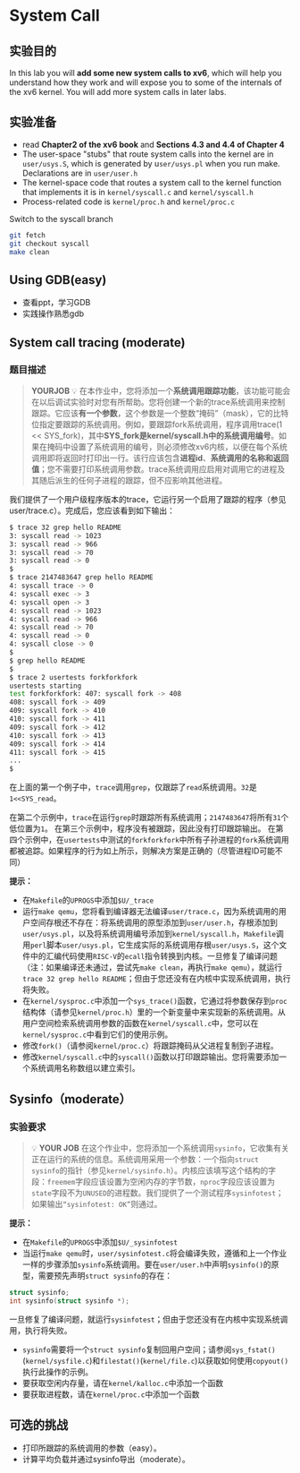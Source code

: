 # System Call

## 实验目的

In this lab you will **add some new system calls to xv6**, which will help you understand how they work and will expose you to some of the internals of the xv6 kernel. You will add more system calls in later labs.

## 实验准备

- read **Chapter2 of the xv6 book** and **Sections 4.3 and 4.4 of Chapter 4**
- The user-space "stubs" that route system calls into the kernel are in `user/usys.S`, which is generated by u`ser/usys.pl` when you run make. Declarations are in `user/user.h`
- The kernel-space code that routes a system call to the kernel function that implements it is in `kernel/syscall.c` and `kernel/syscall.h`
- Process-related code is `kernel/proc.h` and `kernel/proc.c`
  
Switch to the syscall branch

```bash
git fetch
git checkout syscall
make clean
```

## Using GDB(easy)

- 查看ppt，学习GDB
- 实践操作熟悉gdb

## System call tracing (moderate)

### 题目描述

> **YOURJOB** 💡
在本作业中，您将添加一个**系统调用跟踪功能**，该功能可能会在以后调试实验时对您有所帮助。您将创建一个新的trace系统调用来控制跟踪。它应该**有一个参数**，这个参数是一个整数“掩码”（mask），它的比特位指定要跟踪的系统调用。例如，要跟踪fork系统调用，程序调用trace(1 << SYS_fork)，其中**SYS_fork是kernel/syscall.h中的系统调用编号**。如果在掩码中设置了系统调用的编号，则必须修改xv6内核，以便在每个系统调用即将返回时打印出一行。该行应该包含**进程id**、**系统调用的名称和返回值**；您不需要打印系统调用参数。trace系统调用应启用对调用它的进程及其随后派生的任何子进程的跟踪，但不应影响其他进程。

我们提供了一个用户级程序版本的trace，它运行另一个启用了跟踪的程序（参见user/trace.c）。完成后，您应该看到如下输出：

```bash
$ trace 32 grep hello README
3: syscall read -> 1023
3: syscall read -> 966
3: syscall read -> 70
3: syscall read -> 0
$
$ trace 2147483647 grep hello README
4: syscall trace -> 0
4: syscall exec -> 3
4: syscall open -> 3
4: syscall read -> 1023
4: syscall read -> 966
4: syscall read -> 70
4: syscall read -> 0
4: syscall close -> 0
$
$ grep hello README
$
$ trace 2 usertests forkforkfork
usertests starting
test forkforkfork: 407: syscall fork -> 408
408: syscall fork -> 409
409: syscall fork -> 410
410: syscall fork -> 411
409: syscall fork -> 412
410: syscall fork -> 413
409: syscall fork -> 414
411: syscall fork -> 415
...
$
```

在上面的第一个例子中，`trace`调用`grep`，仅跟踪了`read`系统调用。`32`是`1<<SYS_read`。

在第二个示例中，`trace`在运行`grep`时跟踪所有系统调用；`2147483647`将所有`31`个低位置为`1`。
在第三个示例中，程序没有被跟踪，因此没有打印跟踪输出。
在第四个示例中，在`usertests`中测试的`forkforkfork`中所有子孙进程的`fork`系统调用都被追踪。如果程序的行为如上所示，则解决方案是正确的（尽管进程ID可能不同）

**提示：**

- 在`Makefile`的`UPROGS`中添加`$U/_trace`
- 运行`make qemu`，您将看到编译器无法编译`user/trace.c`，因为系统调用的用户空间存根还不存在：将系统调用的原型添加到`user/user.h`，存根添加到`user/usys.pl`，以及将系统调用编号添加到`kernel/syscall.h`，`Makefile`调用`perl`脚本`user/usys.pl`，它生成实际的系统调用存根`user/usys.S`，这个文件中的汇编代码使用`RISC-V`的`ecall`指令转换到内核。一旦修复了编译问题（注：如果编译还未通过，尝试先`make clean`，再执行`make qemu`），就运行`trace 32 grep hello README`；但由于您还没有在内核中实现系统调用，执行将失败。
- 在`kernel/sysproc.c`中添加一个`sys_trace()`函数，它通过将参数保存到`proc`结构体（请参见`kernel/proc.h`）里的一个新变量中来实现新的系统调用。从用户空间检索系统调用参数的函数在`kernel/syscall.c`中，您可以在`kernel/sysproc.c`中看到它们的使用示例。
- 修改`fork()`（请参阅`kernel/proc.c`）将跟踪掩码从父进程复制到子进程。
- 修改`kernel/syscall.c`中的`syscall()`函数以打印跟踪输出。您将需要添加一个系统调用名称数组以建立索引。

## Sysinfo（moderate）

### 实验要求

> 💡 **YOUR JOB**
在这个作业中，您将添加一个系统调用`sysinfo`，它收集有关正在运行的系统的信息。系统调用采用一个参数：一个指向`struct sysinfo`的指针（参见`kernel/sysinfo.h`）。内核应该填写这个结构的字段：`freemem`字段应该设置为空闲内存的字节数，`nproc`字段应该设置为`state`字段不为`UNUSED`的进程数。我们提供了一个测试程序`sysinfotest`；如果输出`“sysinfotest: OK”`则通过。

**提示：**

- 在`Makefile`的`UPROGS`中添加`$U/_sysinfotest`
- 当运行`make qemu`时，`user/sysinfotest.c`将会编译失败，遵循和上一个作业一样的步骤添加`sysinfo`系统调用。要在`user/user.h`中声明`sysinfo()`的原型，需要预先声明`struct sysinfo`的存在：

```c
struct sysinfo;
int sysinfo(struct sysinfo *);
```

一旦修复了编译问题，就运行`sysinfotest`；但由于您还没有在内核中实现系统调用，执行将失败。

- `sysinfo`需要将一个`struct sysinfo`复制回用户空间；请参阅`sys_fstat()`(`kernel/sysfile.c`)和`filestat()`(`kernel/file.c`)以获取如何使用`copyout()`执行此操作的示例。
- 要获取空闲内存量，请在`kernel/kalloc.c`中添加一个函数
- 要获取进程数，请在`kernel/proc.c`中添加一个函数

## 可选的挑战

- 打印所跟踪的系统调用的参数（easy）。
- 计算平均负载并通过sysinfo导出（moderate）。

